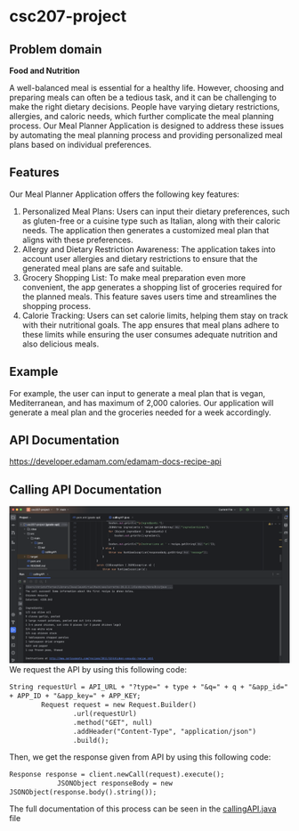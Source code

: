 # csc207-project

## Problem domain
**Food and Nutrition**

A well-balanced meal is essential for a healthy life. However, choosing and preparing meals can often be a tedious task, and it can be challenging to make the right dietary decisions. People have varying dietary restrictions, allergies, and caloric needs, which further complicate the meal planning process. Our Meal Planner Application is designed to address these issues by automating the meal planning process and providing personalized meal plans based on individual preferences.

## Features

Our Meal Planner Application offers the following key features:
1. Personalized Meal Plans: Users can input their dietary preferences, such as gluten-free or a cuisine type such as Italian, along with their caloric needs. The application then generates a customized meal plan that aligns with these preferences.
2. Allergy and Dietary Restriction Awareness: The application takes into account user allergies and dietary restrictions to ensure that the generated meal plans are safe and suitable.
3. Grocery Shopping List: To make meal preparation even more convenient, the app generates a shopping list of groceries required for the planned meals. This feature saves users time and streamlines the shopping process.
4. Calorie Tracking: Users can set calorie limits, helping them stay on track with their nutritional goals. The app ensures that meal plans adhere to these limits while ensuring the user consumes adequate nutrition and also delicious meals.

## Example
For example, the user can input to generate a meal plan that is vegan, Mediterranean, and has maximum of 2,000 calories. Our application will generate
a meal plan and the groceries needed for a week accordingly.

## API Documentation
https://developer.edamam.com/edamam-docs-recipe-api

## Calling API Documentation
![calling_api.png](calling_api.png)
We request the API by using this following code:
```
String requestUrl = API_URL + "?type=" + type + "&q=" + q + "&app_id=" + APP_ID + "&app_key=" + APP_KEY;
        Request request = new Request.Builder()
                .url(requestUrl)
                .method("GET", null)
                .addHeader("Content-Type", "application/json")
                .build();
```
Then, we get the response given from API by using this following code:
```
Response response = client.newCall(request).execute();
            JSONObject responseBody = new JSONObject(response.body().string());
```
The full documentation of this process can be seen in the [callingAPI.java](src%2Fmain%2Fjava%2Fapi%2FcallingAPI.java) file